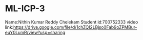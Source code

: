 # ML-ICP-3
Name:Nithin Kumar Reddy Chelekam
Student id:700752333
video link:https://drive.google.com/file/d/1chZQI2LBjso0Fab9oZPMBur-euY0LumR/view?usp=sharing
